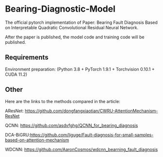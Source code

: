 # Bearing-Diagnostic-Model
The official pytorch implementation of Paper: Bearing Fault Diagnosis Based on Interpretable Quadratic Convolutional Residual Neural Network.

After the paper is published, the model code and training code will be published.
## Requirements
Environment preparation: (Python 3.8 + PyTorch 1.9.1 + Torchvision 0.10.1 + CUDA 11.2)

## Other
Here are the links to the methods compared in the article:

AResNet: https://github.com/dongfangxiaotian/CWRU-AttentionMechanism-ResNet

QCNN: https://github.com/asdvfghg/QCNN_for_bearing_diagnosis

DCA-BiGRU:https://github.com/liguge/Fault-diagnosis-for-small-samples-based-on-attention-mechanism

WDCNN: https://github.com/AaronCosmos/wdcnn_bearning_fault_diagnosis


